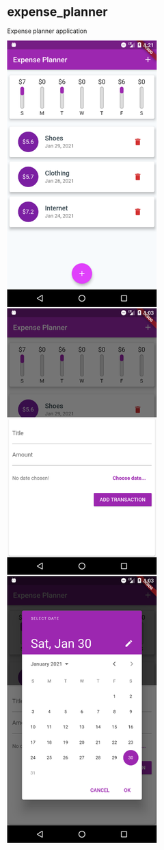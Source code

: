 # expense_planner

Expense planner application


<p>
  <img src="https://github.com/alainmucyo/expense_planner/blob/master/assets/image1.png" width="350" title="Home">
  <img src="https://github.com/alainmucyo/expense_planner/blob/master/assets/image2.png" width="350">
  <img src="https://github.com/alainmucyo/expense_planner/blob/master/assets/image3.png" width="350" alt="">
</p>